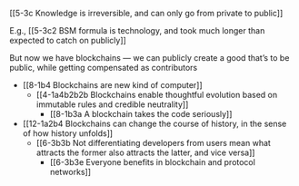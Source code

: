 [[5-3c Knowledge is irreversible, and can only go from private to public]]

E.g., [[5-3c2 BSM formula is technology, and took much longer than expected to catch on publicly]]

But now we have blockchains — we can publicly create a good that’s to be public, while getting compensated as contributors
- [[8-1b4 Blockchains are new kind of computer]]
	- [[4-1a4b2b2b Blockchains enable thoughtful evolution based on immutable rules and credible neutrality]]
		- [[8-1b3a A blockchain takes the code seriously]]
- [[12-1a2b4 Blockchains can change the course of history, in the sense of how history unfolds]]
	- [[6-3b3b Not differentiating developers from users mean what attracts the former also attracts the latter, and vice versa]]
		- [[6-3b3e Everyone benefits in blockchain and protocol networks]]
